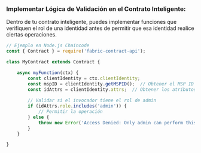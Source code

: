 
### Implementar Lógica de Validación en el Contrato Inteligente:

Dentro de tu contrato inteligente, puedes implementar funciones que verifiquen el rol de una identidad antes de permitir que esa identidad realice ciertas operaciones.


``` js
// Ejemplo en Node.js Chaincode
const { Contract } = require('fabric-contract-api');

class MyContract extends Contract {

    async myFunction(ctx) {
        const clientIdentity = ctx.clientIdentity;
        const mspID = clientIdentity.getMSPID();  // Obtener el MSP ID del invocador
        const idAttrs = clientIdentity.attrs;  // Obtener los atributos del invocador
        
        // Validar si el invocador tiene el rol de admin
        if (idAttrs.role.includes('admin')) {
            // Permitir la operación
        } else {
            throw new Error('Access Denied: Only admin can perform this operation');
        }
    }

}

```